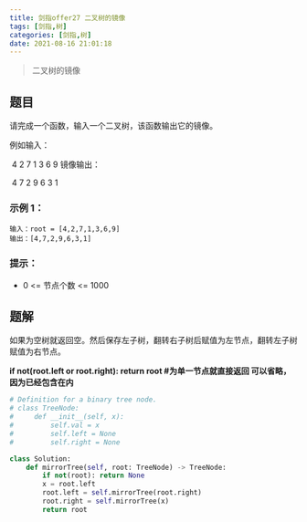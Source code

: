 ```yaml
---
title: 剑指offer27 二叉树的镜像
tags: [剑指,树]
categories: [剑指,树]
date: 2021-08-16 21:01:18
---
```


>二叉树的镜像

## 题目

请完成一个函数，输入一个二叉树，该函数输出它的镜像。

例如输入：

​     4
  2     7
1   3  6   9
镜像输出：

​     4
  7     2
9   6 3   1

### 示例 1：

```
输入：root = [4,2,7,1,3,6,9]
输出：[4,7,2,9,6,3,1]
```

### 提示：

- 0 <= 节点个数 <= 1000

## 题解

如果为空树就返回空。然后保存左子树，翻转右子树后赋值为左节点，翻转左子树赋值为右节点。

**if not(root.left or root.right): return root #为单一节点就直接返回 可以省略，因为已经包含在内**

```python
# Definition for a binary tree node.
# class TreeNode:
#     def __init__(self, x):
#         self.val = x
#         self.left = None
#         self.right = None

class Solution:
    def mirrorTree(self, root: TreeNode) -> TreeNode:
        if not(root): return None
        x = root.left
        root.left = self.mirrorTree(root.right)
        root.right = self.mirrorTree(x)
        return root
```

